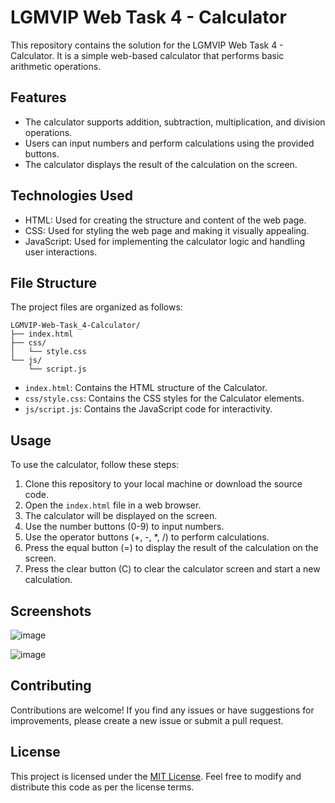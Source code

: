 # LGMVIP Web Task 4 - Calculator

This repository contains the solution for the LGMVIP Web Task 4 - Calculator. It is a simple web-based calculator that performs basic arithmetic operations.

## Features

- The calculator supports addition, subtraction, multiplication, and division operations.
- Users can input numbers and perform calculations using the provided buttons.
- The calculator displays the result of the calculation on the screen.

## Technologies Used

- HTML: Used for creating the structure and content of the web page.
- CSS: Used for styling the web page and making it visually appealing.
- JavaScript: Used for implementing the calculator logic and handling user interactions.

## File Structure

The project files are organized as follows:

```
LGMVIP-Web-Task_4-Calculator/
├── index.html
├── css/
│   └── style.css
└── js/
    └── script.js
```

- `index.html`: Contains the HTML structure of the Calculator.
- `css/style.css`: Contains the CSS styles for the Calculator elements.
- `js/script.js`: Contains the JavaScript code for interactivity. 


## Usage

To use the calculator, follow these steps:

1. Clone this repository to your local machine or download the source code.
2. Open the `index.html` file in a web browser.
3. The calculator will be displayed on the screen.
4. Use the number buttons (0-9) to input numbers.
5. Use the operator buttons (+, -, \*, /) to perform calculations.
6. Press the equal button (=) to display the result of the calculation on the screen.
7. Press the clear button (C) to clear the calculator screen and start a new calculation.

## Screenshots

![image](https://github.com/atharvnaik07/LGMVIP-Web-Task_4-Calculator/assets/114814921/d1c46806-649c-4c84-9987-c81d82094f38)

![image](https://github.com/atharvnaik07/LGMVIP-Web-Task_4-Calculator/assets/114814921/6edc9c4c-0eb0-46c1-9af0-52f24f70d3eb)


## Contributing

Contributions are welcome! If you find any issues or have suggestions for improvements, please create a new issue or submit a pull request.

## License

This project is licensed under the [MIT License](LICENSE). Feel free to modify and distribute this code as per the license terms.
